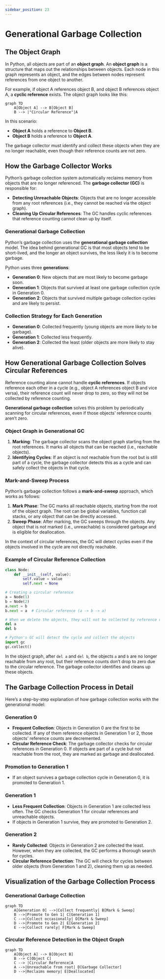 ```yaml
---
sidebar_position: 23
---
```


# Generational Garbage Collection

<!-- markdownlint-disable MD024 -->

## The Object Graph

In Python, all objects are part of an **object graph**. An **object graph** is a structure that maps out the relationships between objects. Each node in this graph represents an object, and the edges between nodes represent references from one object to another.

For example, if object A references object B, and object B references object A, a **cyclic reference** exists. The object graph looks like this:

```mermaid
graph TD
    A[Object A] --> B[Object B]
    B --> |"Circular Reference"|A
```

In this scenario:

- **Object A** holds a reference to **Object B**.
- **Object B** holds a reference to **Object A**.

The garbage collector must identify and collect these objects when they are no longer reachable, even though their reference counts are not zero.

## How the Garbage Collector Works

Python’s garbage collection system automatically reclaims memory from objects that are no longer referenced. The **garbage collector (GC)** is responsible for:

- **Detecting Unreachable Objects**: Objects that are no longer accessible from any root references (i.e., they cannot be reached via the object graph).
- **Cleaning Up Circular References**: The GC handles cyclic references that reference counting cannot clean up by itself.

### Generational Garbage Collection

Python’s garbage collection uses the **generational garbage collection** model. The idea behind generational GC is that most objects tend to be short-lived, and the longer an object survives, the less likely it is to become garbage.

Python uses three **generations**:

- **Generation 0**: New objects that are most likely to become garbage soon.
- **Generation 1**: Objects that survived at least one garbage collection cycle in Generation 0.
- **Generation 2**: Objects that survived multiple garbage collection cycles and are likely to persist.

### Collection Strategy for Each Generation

- **Generation 0**: Collected frequently (young objects are more likely to be garbage).
- **Generation 1**: Collected less frequently.
- **Generation 2**: Collected the least (older objects are more likely to stay alive).

## How Generational Garbage Collection Solves Circular References

Reference counting alone cannot handle **cyclic references**. If objects reference each other in a cycle (e.g., object A references object B and vice versa), their reference count will never drop to zero, so they will not be collected by reference counting.

**Generational garbage collection** solves this problem by periodically scanning for circular references, even if those objects’ reference counts aren’t zero.

### Object Graph in Generational GC

1. **Marking**: The garbage collector scans the object graph starting from the root references. It marks all objects that can be reached (i.e., reachable objects).
2. **Identifying Cycles**: If an object is not reachable from the root but is still part of a cycle, the garbage collector detects this as a cycle and can safely collect the objects in that cycle.

### Mark-and-Sweep Process

Python’s garbage collection follows a **mark-and-sweep** approach, which works as follows:

1. **Mark Phase**: The GC marks all reachable objects, starting from the root of the object graph. The root can be global variables, function call stacks, or any object that can be directly accessed.
2. **Sweep Phase**: After marking, the GC sweeps through the objects. Any object that is not marked (i.e., unreachable) is considered garbage and is eligible for deallocation.

In the context of circular references, the GC will detect cycles even if the objects involved in the cycle are not directly reachable.

### Example of Circular Reference Collection

```python
class Node:
    def __init__(self, value):
        self.value = value
        self.next = None

# Creating a circular reference
a = Node(1)
b = Node(2)
a.next = b
b.next = a  # Circular reference (a -> b -> a)

# When we delete the objects, they will not be collected by reference counting alone
del a
del b

# Python's GC will detect the cycle and collect the objects
import gc
gc.collect()
```

In the object graph, after `del a` and `del b`, the objects `a` and `b` are no longer reachable from any root, but their reference counts don’t drop to zero due to the circular reference. The garbage collector identifies and cleans up these objects.

## The Garbage Collection Process in Detail

Here’s a step-by-step explanation of how garbage collection works with the generational model:

### Generation 0

- **Frequent Collection**: Objects in Generation 0 are the first to be collected. If any of them reference objects in Generation 1 or 2, those objects’ reference counts are decremented.
- **Circular Reference Check**: The garbage collector checks for circular references in Generation 0. If objects are part of a cycle but not reachable from the root, they are marked as garbage and deallocated.

### Promotion to Generation 1

- If an object survives a garbage collection cycle in Generation 0, it is promoted to Generation 1.

### Generation 1

- **Less Frequent Collection**: Objects in Generation 1 are collected less often. The GC checks Generation 1 for circular references and unreachable objects.
- If objects in Generation 1 survive, they are promoted to Generation 2.

### Generation 2

- **Rarely Collected**: Objects in Generation 2 are collected the least. However, when they are collected, the GC performs a thorough search for cycles.
- **Circular Reference Detection**: The GC will check for cycles between older objects (from Generation 1 and 2), cleaning them up as needed.

## Visualization of the Garbage Collection Process

### Generational Garbage Collection

```mermaid
graph TD
    A[Generation 0] -->|Collect frequently| B[Mark & Sweep]
    B -->|Promote to Gen 1| C[Generation 1]
    C -->|Collect occasionally| D[Mark & Sweep]
    D -->|Promote to Gen 2| E[Generation 2]
    E -->|Collect rarely| F[Mark & Sweep]
```

### Circular Reference Detection in the Object Graph

```mermaid
graph TD
    A[Object A] --> B[Object B]
    B --> C[Object C]
    C --> |Circular Reference|A
    A -->|Unreachable from root| D[Garbage Collector]
    D -->|Reclaims memory| E[Deallocated]
```
